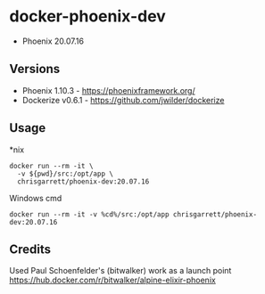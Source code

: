 # docker-phoenix-dev

* Phoenix 20.07.16

## Versions
- Phoenix 1.10.3 - https://phoenixframework.org/
- Dockerize v0.6.1 - https://github.com/jwilder/dockerize

## Usage

*nix
```
docker run --rm -it \
  -v ${pwd}/src:/opt/app \
  chrisgarrett/phoenix-dev:20.07.16 
```

Windows cmd
```
docker run --rm -it -v %cd%/src:/opt/app chrisgarrett/phoenix-dev:20.07.16 
```


## Credits

Used Paul Schoenfelder's (bitwalker) work as a launch point https://hub.docker.com/r/bitwalker/alpine-elixir-phoenix

